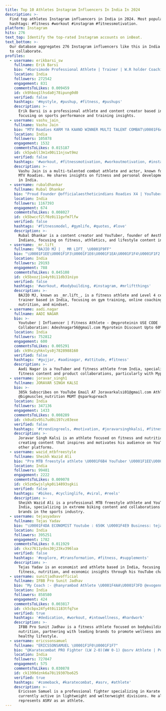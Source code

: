 ```yaml
---
title: Top 10 Athletes Instagram Influencers In India In 2024
description: >-
  Find top athletes Instagram influencers in India in 2024. Most popular
  hashtags: #fitness #workout #instagram #fitnessmotivation.
platform: Instagram
hits: 276
text_top: Identify the top-rated Instagram accounts on inBeat.
text_bottom: >-
  Our database aggregates 276 Instagram influencers like this in India for you
  to collaborate.
profiles:
  - username: erikbarsi_sw
    fullname: Erik Barsi
    bio: "#barsimode Professional Athlete | Trainer | W.R holder Coaching Online\U0001F1EE\U0001F1F9|\U0001F1EC\U0001F1E7 send Dm\U0001F4E9 Join the Barsimode Workouts⬇️"
    location: India
    followers: 272542
    engagement: 831
    commentsToLikes: 0.009459
    id: ck9hboq1lhsda0j78ipung0d0
    verified: false
    hashtags: '#mystyle, #pushup, #fitness, #pushups'
    description: >-
      Erik Barsi is a professional athlete and content creator based in Italy,
      focusing on sports performance and training insights.
  - username: vashu_jain_
    fullname: Vashu Jain
    bio: "MTV Roadies KARM YA KAAND WINNER MULTI TALENT COMBAT\U0001F6A9 ATHLETE|Fighter|CrazyMinded⚠️ Actor\U0001F3AC NOT JUST A COMMON GUY \U0001F31F"
    location: India
    followers: 105878
    engagement: 1532
    commentsToLikes: 0.015187
    id: ck5pwbll3m1x00i11njswt9mz
    verified: false
    hashtags: '#workout, #fitnessmotivation, #workoutmotivation, #instagood'
    description: >-
      Vashu Jain is a multi-talented combat athlete and actor, known for winning
      MTV Roadies. He shares insights on fitness and personal development. Based
      in India.
  - username: rubaldhankar
    fullname: Rubal Dhankar
    bio: "Proud Founder @officialaestheticindians Roadies X4 | YouTuber| Content Creator | Athlete \U0001F964Fuelled by @avvatarindia"
    location: India
    followers: 1167393
    engagement: 674
    commentsToLikes: 0.008027
    id: ck5bwccf2lf0z0i11gvfm7lfw
    verified: false
    hashtags: '#fitnessmodel, #gymlife, #quotes, #love'
    description: >-
      Rubal Dhankar is a content creator and YouTuber, founder of Aesthetic
      Indians, focusing on fitness, athletics, and lifestyle content in India.
  - username: _mr.lift_
    fullname: "BAJIO MJ | _ MR LIFT_ \U0001F9FF"
    bio: "\U0001F1EE\U0001F1F3\U0001F1E6\U0001F1EA\U0001F1F4\U0001F1F2 Fitness athlete \U0001F3C5 Reps Level 4 certified trainer \U0001F4DA DM for coaching enquiries GYM |ONLINE COACHING FITNESS, NUTRITION, MINDSET Carpediem!"
    location: India
    followers: 29193
    engagement: 788
    commentsToLikes: 0.045108
    id: ck5bxozj1o4yt0i11db31niyo
    verified: false
    hashtags: '#workout, #bodybuilding, #instagram, #mrliftthings'
    description: >-
      BAJIO MJ, known as _mr.lift_, is a fitness athlete and Level 4 certified
      trainer based in India, focusing on gym training, online coaching,
      nutrition, and mindset.
  - username: aadi.nagar
    fullname: AADI NAGAR
    bio: >-
      Youtuber | Influencer | Fitness Athlete - @myproteinin USE CODE : AADI
      Collaboration: Adeshnagar56@gmail.com Myprotein Discount Upto 60%
    location: India
    followers: 752812
    engagement: 600
    commentsToLikes: 0.005291
    id: ck9hczyhknlys0j7828988160
    verified: false
    hashtags: '#gujjar, #aadinagar, #attitude, #fitness'
    description: >-
      Aadi Nagar is a YouTuber and fitness athlete from India, specializing in
      fitness content and product collaborations, particularly with Myprotein.
  - username: joravar_singh1
    fullname: JORAVAR SINGH KALSI
    bio: >-
      385k Subscribes on YouTube Email AT Joravarkalsi01@gmail.com Athlete
      @bigmuscles_nutrition MGMT @sparkupreach
    location: India
    followers: 347136
    engagement: 1433
    commentsToLikes: 0.008289
    id: ck0ud1v95i7ud0i197cz03exe
    verified: false
    hashtags: '#trendingreels, #motivation, #joravarsinghkalsi, #fitness'
    description: >-
      Joravar Singh Kalsi is an athlete focused on fitness and nutrition,
      creating content that inspires and motivates his audience on YouTube and
      other platforms.
  - username: wazid_mtbfreestyle
    fullname: Sheikh Wazid Ali
    bio: "Pro MTB freestyle athlete \U0001F6B4 YouTuber \U0001F1EE\U0001F1F3 1.7 MILLION Best in the game \U0001F51D @teaminfinityriderzz @gopro @redbull @hyperice Paid collabs \U0001F4E9 Subscribe\U0001F447"
    location: India
    followers: 99481
    engagement: 2222
    commentsToLikes: 0.009078
    id: ck5zm5wjslykp0i14893sgkii
    verified: false
    hashtags: '#bikes, #cyclinglife, #viral, #reels'
    description: >-
      Sheikh Wazid Ali is a professional MTB freestyle athlete and YouTuber from
      India, specializing in extreme biking content and collaborations with
      brands in the sports industry.
  - username: tejasyadavv
    fullname: Tejas Yadav
    bio: "\U0001F4DA ECONOMIST Youtube : 650K \U0001F4E9 Business: tejascr7@live.com Athlete @bigmuscles_nutrition | Use Code : BMTEJAS"
    location: India
    followers: 395251
    engagement: 1782
    commentsToLikes: 0.011929
    id: ckxz7611ydos30j23kv396lua
    verified: false
    hashtags: '#explore, #transformation, #fitness, #supplements'
    description: >-
      Tejas Yadav is an economist and athlete based in India, focusing on
      fitness, nutrition, and economic insights through his YouTube channel.
  - username: sunitjadhavofficial
    fullname: IFBB Pro Sunit Jadhav
    bio: "My Coach :- @hanyrambod Athlete \U0001F4AA\U0001F3FD @evogennutrition @gorillawearindia @intowellness_india @beanutpeanutbutter"
    location: India
    followers: 858580
    engagement: 424
    commentsToLikes: 0.003817
    id: ck5cbpx24fy4t0i1183tfq7se
    verified: true
    hashtags: '#dedication, #workout, #intowellness, #hardwork'
    description: >-
      IFBB Pro Sunit Jadhav is a fitness athlete focused on bodybuilding and
      nutrition, partnering with leading brands to promote wellness and a
      healthy lifestyle.
  - username: ericssonsamuel
    fullname: "ERICSSONSAMUEL \U0001F1F0\U0001F1F7"
    bio: "@Karatecombat PRO Fighter (LW 2-0)(WW 0-1) @asrv Athlete | Powered by @iamfuckedupenergy \U0001F91B\U0001F3FC NEXT FIGHT: @misfitsboxing \U0001F94A (date & opponent TBA)"
    location: India
    followers: 727047
    engagement: 575
    commentsToLikes: 0.030878
    id: ck1399dznk6a70i19307bo625
    verified: true
    hashtags: '#comeback, #karatecombat, #asrv, #athlete'
    description: >-
      Ericsson Samuel is a professional fighter specializing in Karate Combat,
      currently active in lightweight and welterweight divisions. He also
      represents ASRV as an athlete.
---
```


